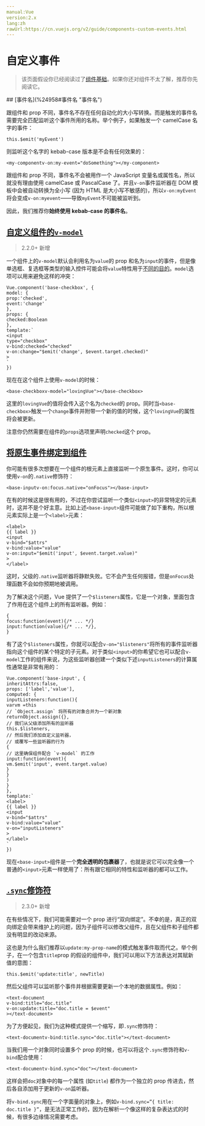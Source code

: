 ```yaml
---
manual:Vue
version:2.x
lang:zh
rawUrl:https://cn.vuejs.org/v2/guide/components-custom-events.html
---
```



# 自定义事件
<blockquote>

该页面假设你已经阅读过了[组件基础](%24818 "")。如果你还对组件不太了解，推荐你先阅读它。

</blockquote>
## [事件名](%24958#事件名 "事件名")<a name="事件名"></a>


跟组件和 prop 不同，事件名不存在任何自动化的大小写转换。而是触发的事件名需要完全匹配监听这个事件所用的名称。举个例子，如果触发一个 camelCase 名字的事件：


```
this.$emit('myEvent')

``` 



则监听这个名字的 kebab-case 版本是不会有任何效果的：


```
<my-componentv-on:my-event="doSomething"></my-component>

``` 



跟组件和 prop 不同，事件名不会被用作一个 JavaScript 变量名或属性名，所以就没有理由使用 camelCase 或 PascalCase 了。并且`v-on`事件监听器在 DOM 模板中会被自动转换为全小写 (因为 HTML 是大小写不敏感的)，所以`v-on:myEvent`将会变成`v-on:myevent`——导致`myEvent`不可能被监听到。



因此，我们推荐你**始终使用 kebab-case 的事件名**。


## [自定义组件的`v-model`](%24958#自定义组件的-v-model "自定义组件的 v-model")<a name="自定义组件的-v-model"></a>
<blockquote>

2.2.0+ 新增

</blockquote>

一个组件上的`v-model`默认会利用名为`value`的 prop 和名为`input`的事件，但是像单选框、复选框等类型的输入控件可能会将`value`特性用于[不同的目的](%25186 "")。`model`选项可以用来避免这样的冲突：


```
Vue.component('base-checkbox', {
model: {
prop:'checked',
event:'change'
},
props: {
checked:Boolean
},
template:`
<input
type="checkbox"
v-bind:checked="checked"
v-on:change="$emit('change', $event.target.checked)"
>
`
})

``` 



现在在这个组件上使用`v-model`的时候：


```
<base-checkboxv-model="lovingVue"></base-checkbox>

``` 



这里的`lovingVue`的值将会传入这个名为`checked`的 prop。同时当`<base-checkbox>`触发一个`change`事件并附带一个新的值的时候，这个`lovingVue`的属性将会被更新。



注意你仍然需要在组件的`props`选项里声明`checked`这个 prop。


## [将原生事件绑定到组件](%24958#将原生事件绑定到组件 "将原生事件绑定到组件")<a name="将原生事件绑定到组件"></a>


你可能有很多次想要在一个组件的根元素上直接监听一个原生事件。这时，你可以使用`v-on`的`.native`修饰符：


```
<base-inputv-on:focus.native="onFocus"></base-input>

``` 



在有的时候这是很有用的，不过在你尝试监听一个类似`<input>`的非常特定的元素时，这并不是个好主意。比如上述`<base-input>`组件可能做了如下重构，所以根元素实际上是一个`<label>`元素：


```
<label>
{{ label }}
<input
v-bind="$attrs"
v-bind:value="value"
v-on:input="$emit('input', $event.target.value)"
>
</label>

``` 



这时，父级的`.native`监听器将静默失败。它不会产生任何报错，但是`onFocus`处理函数不会如你预期地被调用。



为了解决这个问题，Vue 提供了一个`$listeners`属性，它是一个对象，里面包含了作用在这个组件上的所有监听器。例如：


```
{
focus:function(event){/* ... */}
input:function(value){/* ... */},
}

``` 



有了这个`$listeners`属性，你就可以配合`v-on="$listeners"`将所有的事件监听器指向这个组件的某个特定的子元素。对于类似`<input>`的你希望它也可以配合`v-model`工作的组件来说，为这些监听器创建一个类似下述`inputListeners`的计算属性通常是非常有用的：


```
Vue.component('base-input', {
inheritAttrs:false,
props: ['label','value'],
computed: {
inputListeners:function(){
varvm =this
// `Object.assign` 将所有的对象合并为一个新对象
returnObject.assign({},
// 我们从父级添加所有的监听器
this.$listeners,
// 然后我们添加自定义监听器，
// 或覆写一些监听器的行为
{
// 这里确保组件配合 `v-model` 的工作
input:function(event){
vm.$emit('input', event.target.value)
}
}
)
}
},
template:`
<label>
{{ label }}
<input
v-bind="$attrs"
v-bind:value="value"
v-on="inputListeners"
>
</label>
`
})

``` 



现在`<base-input>`组件是一个**完全透明的包裹器**了，也就是说它可以完全像一个普通的`<input>`元素一样使用了：所有跟它相同的特性和监听器的都可以工作。


## [`.sync`修饰符](%24958#sync-修饰符 ".sync 修饰符")<a name="sync-修饰符"></a>
<blockquote>

2.3.0+ 新增

</blockquote>

在有些情况下，我们可能需要对一个 prop 进行“双向绑定”。不幸的是，真正的双向绑定会带来维护上的问题，因为子组件可以修改父组件，且在父组件和子组件都没有明显的改动来源。



这也是为什么我们推荐以`update:my-prop-name`的模式触发事件取而代之。举个例子，在一个包含`title`prop 的假设的组件中，我们可以用以下方法表达对其赋新值的意图：


```
this.$emit('update:title', newTitle)

``` 



然后父组件可以监听那个事件并根据需要更新一个本地的数据属性。例如：


```
<text-document
v-bind:title="doc.title"
v-on:update:title="doc.title = $event"
></text-document>

``` 



为了方便起见，我们为这种模式提供一个缩写，即`.sync`修饰符：


```
<text-documentv-bind:title.sync="doc.title"></text-document>

``` 



当我们用一个对象同时设置多个 prop 的时候，也可以将这个`.sync`修饰符和`v-bind`配合使用：


```
<text-documentv-bind.sync="doc"></text-document>

``` 



这样会把`doc`对象中的每一个属性 (如`title`) 都作为一个独立的 prop 传进去，然后各自添加用于更新的`v-on`监听器。



将`v-bind.sync`用在一个字面量的对象上，例如`v-bind.sync=”{ title: doc.title }”`，是无法正常工作的，因为在解析一个像这样的复杂表达式的时候，有很多边缘情况需要考虑。


